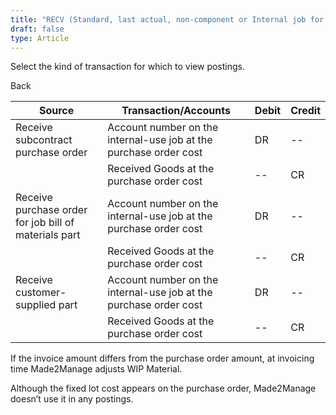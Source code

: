 ```yaml
---
title: "RECV (Standard, last actual, non-component or Internal job for internal use)"
draft: false
type: Article
---
```


Select the kind of transaction for which to view postings. 

Back

| Source                                                | Transaction/Accounts                                              | Debit | Credit |
|-------------------------------------------------------|-------------------------------------------------------------------|-------|--------|
| Receive subcontract purchase order                  | Account number on the internal-use job at the purchase order cost | DR    | --     |
|                                                       | Received Goods at the purchase order cost                         | --    | CR     |
| Receive purchase order for job bill of materials part | Account number on the internal-use job at the purchase order cost | DR    | --     |
|                                                       | Received Goods at the purchase order cost                         | --    | CR     |
| Receive customer-supplied part                        | Account number on the internal-use job at the purchase order cost | DR    | --     |
|                                                       | Received Goods at the purchase order cost                         | --    | CR     |

If the invoice amount differs from the purchase order amount, at invoicing time Made2Manage adjusts WIP Material.

 Although the fixed lot cost appears on the purchase order, Made2Manage doesn’t use it in any postings.